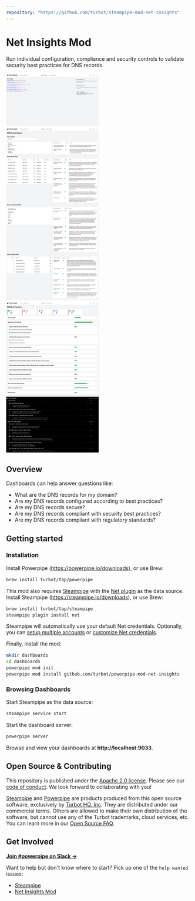 ```yaml
---
repository: "https://github.com/turbot/steampipe-mod-net-insights"
---
```


# Net Insights Mod

Run individual configuration, compliance and security controls to validate security best practices for DNS records.

<img src="https://raw.githubusercontent.com/turbot/steampipe-mod-net-insights/main/docs/images/net_dashboard.png" width="50%" type="thumbnail"/>
<img src="https://raw.githubusercontent.com/turbot/steampipe-mod-net-insights/main/docs/images/net_dns_records_report.png" width="50%" type="thumbnail"/>
<img src="https://raw.githubusercontent.com/turbot/steampipe-mod-net-insights/main/docs/images/net_dns_best_practices_dashboard.png" width="50%" type="thumbnail"/>
<img src="https://raw.githubusercontent.com/turbot/steampipe-mod-net-insights/main/docs/images/net_dns_best_practices_output.png" width="50%" type="thumbnail"/>

## Overview

Dashboards can help answer questions like:

- What are the DNS records for my domain?
- Are my DNS records configured according to best practices?
- Are my DNS records secure?
- Are my DNS records compliant with security best practices?
- Are my DNS records compliant with regulatory standards?

## Getting started

### Installation

Install Powerpipe (https://powerpipe.io/downloads), or use Brew:

```sh
brew install turbot/tap/powerpipe
```

This mod also requires [Steampipe](https://steampipe.io) with the [Net plugin](https://hub.steampipe.io/plugins/turbot/net) as the data source. Install Steampipe (https://steampipe.io/downloads), or use Brew:

```sh
brew install turbot/tap/steampipe
steampipe plugin install net
```

Steampipe will automatically use your default Net credentials. Optionally, you can [setup multiple accounts](https://hub.steampipe.io/plugins/turbot/net#multi-account-connections) or [customize Net credentials](https://hub.steampipe.io/plugins/turbot/net#configuring-net-credentials).

Finally, install the mod:

```sh
mkdir dashboards
cd dashboards
powerpipe mod init
powerpipe mod install github.com/turbot/powerpipe-mod-net-insights
```

### Browsing Dashboards

Start Steampipe as the data source:

```sh
steampipe service start
```

Start the dashboard server:

```sh
powerpipe server
```

Browse and view your dashboards at **http://localhost:9033**.

## Open Source & Contributing

This repository is published under the [Apache 2.0 license](https://www.apache.org/licenses/LICENSE-2.0). Please see our [code of conduct](https://github.com/turbot/.github/blob/main/CODE_OF_CONDUCT.md). We look forward to collaborating with you!

[Steampipe](https://steampipe.io) and [Powerpipe](https://powerpipe.io) are products produced from this open source software, exclusively by [Turbot HQ, Inc](https://turbot.com). They are distributed under our commercial terms. Others are allowed to make their own distribution of the software, but cannot use any of the Turbot trademarks, cloud services, etc. You can learn more in our [Open Source FAQ](https://turbot.com/open-source).

## Get Involved

**[Join #powerpipe on Slack →](https://turbot.com/community/join)**

Want to help but don't know where to start? Pick up one of the `help wanted` issues:

- [Steampipe](https://github.com/turbot/steampipe/labels/help%20wanted)
- [Net Insights Mod](https://github.com/turbot/steampipe-mod-net-insights/labels/help%20wanted)
